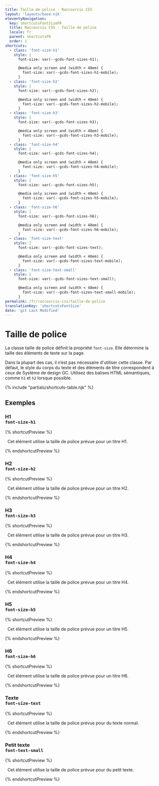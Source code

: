 ```yaml
---
title: Taille de police - Raccourcis CSS
layout: 'layouts/base.njk'
eleventyNavigation:
  key: shortcutsFontSizeFR
  title: Raccourcis CSS - Taille de police
  locale: fr
  parent: shortcutsFR
  order: 1
shortcuts:
  - class: 'font-size-h1'
    style: |
      font-size: var(--gcds-font-sizes-h1);

      @media only screen and (width < 48em) {
        font-size: var(--gcds-font-sizes-h1-mobile);
      }
  - class: 'font-size-h2'
    style: |
      font-size: var(--gcds-font-sizes-h2);

      @media only screen and (width < 48em) {
        font-size: var(--gcds-font-sizes-h2-mobile);
      }
  - class: 'font-size-h3'
    style: |
      font-size: var(--gcds-font-sizes-h3);

      @media only screen and (width < 48em) {
        font-size: var(--gcds-font-sizes-h3-mobile);
      }
  - class: 'font-size-h4'
    style: |
      font-size: var(--gcds-font-sizes-h4);

      @media only screen and (width < 48em) {
        font-size: var(--gcds-font-sizes-h4-mobile);
      }
  - class: 'font-size-h5'
    style: |
      font-size: var(--gcds-font-sizes-h5);

      @media only screen and (width < 48em) {
        font-size: var(--gcds-font-sizes-h5-mobile);
      }
  - class: 'font-size-h6'
    style: |
      font-size: var(--gcds-font-sizes-h6);

      @media only screen and (width < 48em) {
        font-size: var(--gcds-font-sizes-h6-mobile);
      }
  - class: 'font-size-text'
    style: |
      font-size: var(--gcds-font-sizes-text);

      @media only screen and (width < 48em) {
        font-size: var(--gcds-font-sizes-text-mobile);
      }
  - class: 'font-size-text-small'
    style: |
      font-size: var(--gcds-font-sizes-text-small);

      @media only screen and (width < 48em) {
        font-size: var(--gcds-font-sizes-text-small-mobile);
      }
permalink: /fr/raccourcis-css/taille-de-police
translationKey: 'shortcutsFontSize'
date: 'git Last Modified'
---
```


# Taille de police

La classe taille de police définit la propriété `font-size`. Elle détermine la taille des éléments de texte sur la page.

<gcds-notice type="warning" notice-title-tag="h2" notice-title="Utiliser avec prudence">
  <gcds-text>Dans la plupart des cas, il n’est pas nécessaire d'utiliser cette classe. Par défaut, le style du corps du texte et des éléments de titre correspondent <gcds-link href="{{ links.typography }}">à ceux de Système de design GC</gcds-link>. Utilisez des balises HTML sémantiques, comme <code>h1</code> et <code>h2</code> lorsque possible.</gcds-text>
</gcds-notice>

{% include "partials/shortcuts-table.njk" %}

## Exemples

### H1<br/>`font-size-h1`

{% shortcutPreview %}

<p class="font-size-h1">
  Cet élément utilise la taille de police prévue pour un titre H1.
</p>
{% endshortcutPreview %}

### H2<br/>`font-size-h2`

{% shortcutPreview %}

<p class="font-size-h2">
  Cet élément utilise la taille de police prévue pour un titre H2.
</p>
{% endshortcutPreview %}

### H3<br/>`font-size-h3`

{% shortcutPreview %}

<p class="font-size-h3">
  Cet élément utilise la taille de police prévue pour un titre H3.
</p>
{% endshortcutPreview %}

### H4<br/>`font-size-h4`

{% shortcutPreview %}

<p class="font-size-h4">
  Cet élément utilise la taille de police prévue pour un titre H4.
</p>
{% endshortcutPreview %}

### H5<br/>`font-size-h5`

{% shortcutPreview %}

<p class="font-size-h5">
  Cet élément utilise la taille de police prévue pour un titre H5.
</p>
{% endshortcutPreview %}

### H6<br/>`font-size-h6`

{% shortcutPreview %}

<p class="font-size-h6">
  Cet élément utilise la taille de police prévue pour un titre H6.
</p>
{% endshortcutPreview %}

### Texte<br/>`font-size-text`

{% shortcutPreview %}

<p class="font-size-text">
  Cet élément utilise la taille de police prévue pour du texte normal.
</p>
{% endshortcutPreview %}

### Petit texte<br/>`font-text-small`

{% shortcutPreview %}

<p class="font-text-small">
  Cet élément utilise la taille de police prévue pour du petit texte.
</p>
{% endshortcutPreview %}
